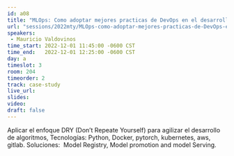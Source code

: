 ```yaml
---
id: a08
title: "MLOps: Como adoptar mejores practicas de DevOps en el desarrollo de algoritmos de Machine Learning."
url: "sessions/2022mty/MLOps-como-adoptar-mejores-practicas-de-DevOps-en-el-desarrollo-de-algoritmos-de-Machine-Learning"
speakers:
 - Mauricio Valdovinos
time_start: 2022-12-01 11:45:00 -0600 CST
time_end:   2022-12-01 12:25:00 -0600 CST
day: a
timeslot: 3
room: 204
timeorder: 2
track: case-study
live_url: 
slides: 
video: 
draft: false
---
```


Aplicar el enfoque DRY (Don’t Repeate Yourself) para agilizar el desarrollo de algoritmos, Tecnologías: Python, Docker, pytorch, kubernetes, aws, gitlab. Soluciones:  Model Registry, Model promotion and model Serving.

